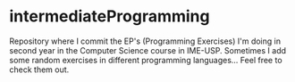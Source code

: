 # intermediateProgramming

Repository where I commit the EP's (Programming Exercises) I'm doing in second year in the Computer Science course in IME-USP. Sometimes I add some random exercises in different programming languages... Feel free to check them out.





